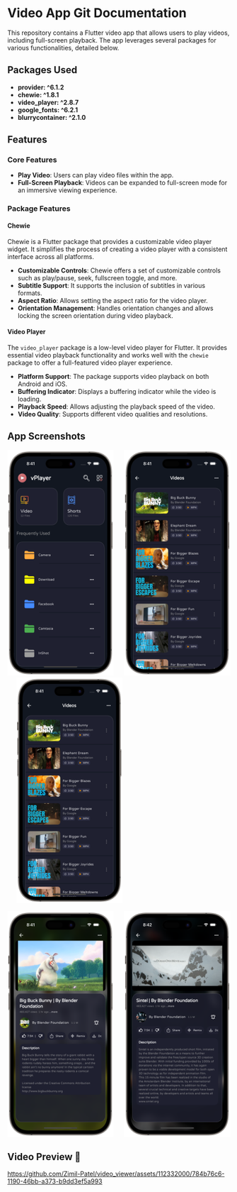# Video App Git Documentation

This repository contains a Flutter video app that allows users to play videos, including full-screen playback. The app leverages several packages for various functionalities, detailed below.

## Packages Used

- **provider: ^6.1.2**
- **chewie: ^1.8.1**
- **video_player: ^2.8.7**
- **google_fonts: ^6.2.1**
- **blurrycontainer: ^2.1.0**

## Features

### Core Features

- **Play Video**: Users can play video files within the app.
- **Full-Screen Playback**: Videos can be expanded to full-screen mode for an immersive viewing experience.

### Package Features

#### Chewie

Chewie is a Flutter package that provides a customizable video player widget. It simplifies the process of creating a video player with a consistent interface across all platforms.

- **Customizable Controls**: Chewie offers a set of customizable controls such as play/pause, seek, fullscreen toggle, and more.
- **Subtitle Support**: It supports the inclusion of subtitles in various formats.
- **Aspect Ratio**: Allows setting the aspect ratio for the video player.
- **Orientation Management**: Handles orientation changes and allows locking the screen orientation during video playback.

#### Video Player

The `video_player` package is a low-level video player for Flutter. It provides essential video playback functionality and works well with the `chewie` package to offer a full-featured video player experience.

- **Platform Support**: The package supports video playback on both Android and iOS.
- **Buffering Indicator**: Displays a buffering indicator while the video is loading.
- **Playback Speed**: Allows adjusting the playback speed of the video.
- **Video Quality**: Supports different video qualities and resolutions.

## App Screenshots

<div align="left">
  
<img src= "https://github.com/Zimil-Patel/video_viewer/blob/master/snaps/img1-portrait.png" height = 510 width = 240> &nbsp;&nbsp;&nbsp;&nbsp; <img src= "https://github.com/Zimil-Patel/video_viewer/blob/master/snaps/img2-portrait.png" height = 510 width = 240> &nbsp;&nbsp;&nbsp;&nbsp; <img src= "https://github.com/Zimil-Patel/video_viewer/blob/master/snaps/img2-portrait.png" height = 510 width = 240>

<img src= "https://github.com/Zimil-Patel/video_viewer/blob/master/snaps/img4-portrait.png" height = 510 width = 240> &nbsp;&nbsp;&nbsp;&nbsp; <img src= "https://github.com/Zimil-Patel/video_viewer/blob/master/snaps/img5-portrait.png" height = 510 width = 240>


</div>


## Video Preview 🎥


https://github.com/Zimil-Patel/video_viewer/assets/112332000/784b76c6-1190-46bb-a373-b9dd3ef5a993

